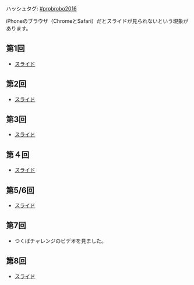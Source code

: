 ハッシュタグ: <a href="https://twitter.com/hashtag/probrobo2016?src=hash" target="_blank">#probrobo2016</a>

iPhoneのブラウザ（ChromeとSafari）だとスライドが見られないという現象があります。
<h2>第1回</h2>
<ul>
 	<li><a href="https://lab.ueda.asia/?presenpress=%e7%a2%ba%e7%8e%87%e3%83%ad%e3%83%9c%e3%83%86%e3%82%a3%e3%82%af%e3%82%b92016%e7%ac%ac1%e5%9b%9e">スライド</a></li>
</ul>
<h2>第2回</h2>
<ul>
 	<li><a href="https://lab.ueda.asia/?presenpress=%e7%a2%ba%e7%8e%87%e3%83%ad%e3%83%9c%e3%83%86%e3%82%a3%e3%82%af%e3%82%b92016%e7%ac%ac2%e5%9b%9e">スライド</a></li>
</ul>
<h2>第3回</h2>
<ul>
 	<li><a href="https://lab.ueda.asia/?presenpress=%e7%a2%ba%e7%8e%87%e3%83%ad%e3%83%9c%e3%83%86%e3%82%a3%e3%82%af%e3%82%b92016%e7%ac%ac3%e5%9b%9e" target="_blank">スライド</a></li>
</ul>
<h2>第４回</h2>
<ul>
 	<li><a href="https://lab.ueda.asia/?presenpress=%e7%a2%ba%e7%8e%87%e3%83%ad%e3%83%9c%e3%83%86%e3%82%a3%e3%82%af%e3%82%b92016%e7%ac%ac4%e5%9b%9e" target="_blank">スライド</a></li>
</ul>
<h2>第5/6回</h2>
<ul>
 	<li><a href="https://lab.ueda.asia/?presenpress=%e7%a2%ba%e7%8e%87%e3%83%ad%e3%83%9c%e3%83%86%e3%82%a3%e3%82%af%e3%82%b92016%e7%ac%ac5%e5%9b%9e" target="_blank">スライド</a></li>
</ul>
<h2>第7回</h2>
<ul>
 	<li>つくばチャレンジのビデオを見ました。</li>
</ul>
<h2>第8回</h2>
<ul>
 	<li><a href="/?presenpress=%E7%A2%BA%E7%8E%87%E3%83%AD%E3%83%9C%E3%83%86%E3%82%A3%E3%82%AF%E3%82%B92016%E7%AC%AC8%E5%9B%9E" target="_blank">スライド</a></li>
</ul>
